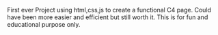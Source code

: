 First ever Project using html,css,js to create a functional C4 page.
Could have been more easier and efficient but still worth it.
This is for fun and educational purpose only.
